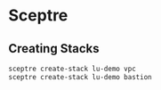 # Sceptre

## Creating Stacks

```bash
sceptre create-stack lu-demo vpc
sceptre create-stack lu-demo bastion
```

